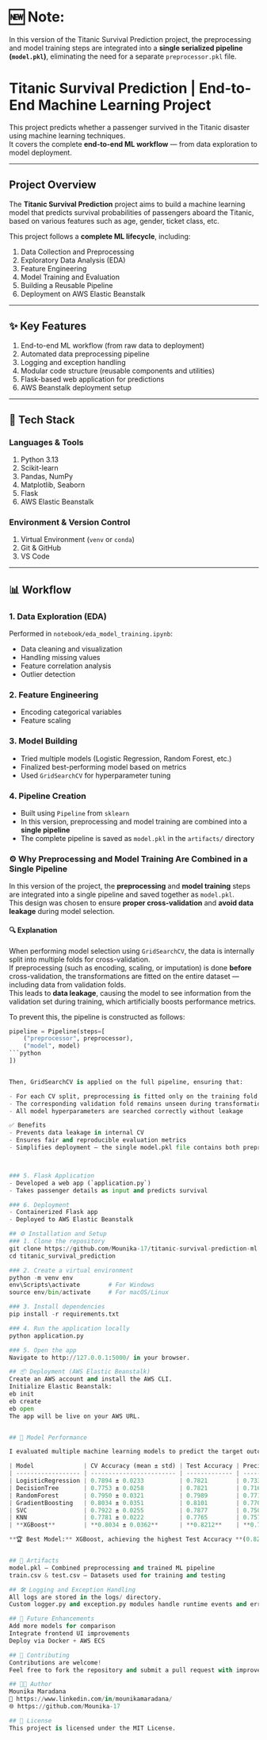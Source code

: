 # 🆕 Note:
In this version of the Titanic Survival Prediction project, the preprocessing and model training steps are integrated into a **single serialized pipeline (`model.pkl`)**, eliminating the need for a separate `preprocessor.pkl` file.  

#  Titanic Survival Prediction | End-to-End Machine Learning Project

This project predicts whether a passenger survived in the Titanic disaster using machine learning techniques.  
It covers the complete **end-to-end ML workflow** — from data exploration to model deployment.

---

##  Project Overview

The **Titanic Survival Prediction** project aims to build a machine learning model that predicts survival probabilities of passengers aboard the Titanic, based on various features such as age, gender, ticket class, etc.

This project follows a **complete ML lifecycle**, including:

1. Data Collection and Preprocessing  
2. Exploratory Data Analysis (EDA)  
3. Feature Engineering  
4. Model Training and Evaluation  
5. Building a Reusable Pipeline  
6. Deployment on AWS Elastic Beanstalk  

---

## ✨ Key Features

1. End-to-end ML workflow (from raw data to deployment)  
2. Automated data preprocessing pipeline  
3. Logging and exception handling  
4. Modular code structure (reusable components and utilities)  
5. Flask-based web application for predictions  
6. AWS Beanstalk deployment setup  

---

## 🧰 Tech Stack

### Languages & Tools
1. Python 3.13  
2. Scikit-learn  
3. Pandas, NumPy  
4. Matplotlib, Seaborn  
5. Flask  
6. AWS Elastic Beanstalk  

### Environment & Version Control
1. Virtual Environment (`venv` or `conda`)  
2. Git & GitHub  
3. VS Code  

---

## 📊 Workflow

### 1. Data Exploration (EDA)
Performed in `notebook/eda_model_training.ipynb`:  
- Data cleaning and visualization  
- Handling missing values  
- Feature correlation analysis  
- Outlier detection  

### 2. Feature Engineering
- Encoding categorical variables  
- Feature scaling  

### 3. Model Building
- Tried multiple models (Logistic Regression, Random Forest, etc.)  
- Finalized best-performing model based on metrics  
- Used `GridSearchCV` for hyperparameter tuning  

### 4. Pipeline Creation
- Built using `Pipeline` from `sklearn`  
- In this version, preprocessing and model training are combined into a **single pipeline**  
- The complete pipeline is saved as `model.pkl` in the `artifacts/` directory

### ⚙️ Why Preprocessing and Model Training Are Combined in a Single Pipeline

In this version of the project, the **preprocessing** and **model training** steps are integrated into a single pipeline and saved together as `model.pkl`.  
This design was chosen to ensure **proper cross-validation** and **avoid data leakage** during model selection.

#### 🔍 Explanation

When performing model selection using `GridSearchCV`, the data is internally split into multiple folds for cross-validation.  
If preprocessing (such as encoding, scaling, or imputation) is done **before** cross-validation, the transformations are fitted on the entire dataset — including data from validation folds.  
This leads to **data leakage**, causing the model to see information from the validation set during training, which artificially boosts performance metrics.

To prevent this, the pipeline is constructed as follows:

```python
pipeline = Pipeline(steps=[
    ("preprocessor", preprocessor),
    ("model", model)
```python
])


Then, GridSearchCV is applied on the full pipeline, ensuring that: 

- For each CV split, preprocessing is fitted only on the training fold 
- The corresponding validation fold remains unseen during transformation and training 
- All model hyperparameters are searched correctly without leakage 

✅ Benefits 
- Prevents data leakage in internal CV 
- Ensures fair and reproducible evaluation metrics 
- Simplifies deployment — the single model.pkl file contains both preprocessing and model steps



### 5. Flask Application
- Developed a web app (`application.py`)  
- Takes passenger details as input and predicts survival  

### 6. Deployment
- Containerized Flask app  
- Deployed to AWS Elastic Beanstalk   

## ⚙️ Installation and Setup  
### 1. Clone the repository  
git clone https://github.com/Mounika-17/titanic-survival-prediction-ml.git  
cd titanic_survival_prediction  

### 2. Create a virtual environment  
python -m venv env  
env\Scripts\activate        # For Windows  
source env/bin/activate     # For macOS/Linux  

### 3. Install dependencies  
pip install -r requirements.txt  

### 4. Run the application locally  
python application.py  

### 5. Open the app  
Navigate to http://127.0.0.1:5000/ in your browser.  

## 📦 Deployment (AWS Elastic Beanstalk)  
Create an AWS account and install the AWS CLI.  
Initialize Elastic Beanstalk:  
eb init  
eb create  
eb open  
The app will be live on your AWS URL.  


## 🧪 Model Performance

I evaluated multiple machine learning models to predict the target outcome. The models were assessed using cross-validation accuracy and test set metrics including precision, recall, F1 score, and ROC-AUC. Among all models, XGBoost performed the best, achieving the highest test accuracy and balanced overall performance across all metrics.

| Model              | CV Accuracy (mean ± std) | Test Accuracy | Precision  | Recall     | F1 Score   | ROC-AUC    |
| ------------------ | ------------------------ | ------------- | ---------- | ---------- | ---------- | ---------- |
| LogisticRegression | 0.7894 ± 0.0233          | 0.7821        | 0.7333     | 0.7432     | 0.7383     | 0.8425     |
| DecisionTree       | 0.7753 ± 0.0258          | 0.7821        | 0.7160     | 0.7838     | 0.7484     | 0.8328     |
| RandomForest       | 0.7950 ± 0.0321          | 0.7989        | 0.7714     | 0.7297     | 0.7500     | 0.8591     |
| GradientBoosting   | 0.8034 ± 0.0351          | 0.8101        | 0.7703     | 0.7703     | 0.7703     | 0.8674     |
| SVC                | 0.7922 ± 0.0255          | 0.7877        | 0.7500     | 0.7297     | 0.7397     | 0.8256     |
| KNN                | 0.7781 ± 0.0222          | 0.7765        | 0.7576     | 0.6757     | 0.7143     | 0.8429     |
| **XGBoost**        | **0.8034 ± 0.0362**      | **0.8212**    | **0.7838** | **0.7838** | **0.7838** | **0.8678** |

**🏆 Best Model:** XGBoost, achieving the highest Test Accuracy **(0.8212)**, with balanced precision, recall, and F1 score., making it the final selected model for deployment.


## 📁 Artifacts
model.pkl – Combined preprocessing and trained ML pipeline  
train.csv & test.csv – Datasets used for training and testing 

## 🛠️ Logging and Exception Handling  
All logs are stored in the logs/ directory.  
Custom logger.py and exception.py modules handle runtime events and errors gracefully.  

## 📘 Future Enhancements  
Add more models for comparison  
Integrate frontend UI improvements  
Deploy via Docker + AWS ECS  

## 🤝 Contributing  
Contributions are welcome!  
Feel free to fork the repository and submit a pull request with improvements.  

## 🧑‍💻 Author  
Mounika Maradana  
📧 https://www.linkedin.com/in/mounikamaradana/  
🌐 https://github.com/Mounika-17  

## 🪪 License  
This project is licensed under the MIT License.  

